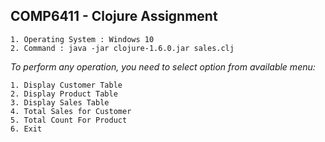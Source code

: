 ## COMP6411 - Clojure Assignment

```
1. Operating System : Windows 10
2. Command : java -jar clojure-1.6.0.jar sales.clj
```

_To perform any operation, you need to select option from available menu:_

```
1. Display Customer Table
2. Display Product Table
3. Display Sales Table
4. Total Sales for Customer
5. Total Count For Product
6. Exit
```
